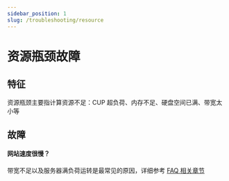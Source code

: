 ```yaml
---
sidebar_position: 1
slug: /troubleshooting/resource
---
```



# 资源瓶颈故障


## 特征

资源瓶颈主要指计算资源不足：CUP 超负荷、内存不足、硬盘空间已满、带宽太小等


## 故障

#### 网站速度很慢？

带宽不足以及服务器满负荷运转是最常见的原因，详细参考 [FAQ 相关章节](../faq#siteslow)



